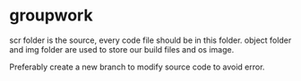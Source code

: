 # groupwork

scr folder is the source, every code file should be in this folder.
object folder and img folder are used to store our build files and os image.


Preferably create a new branch to modify source code to avoid error. 
